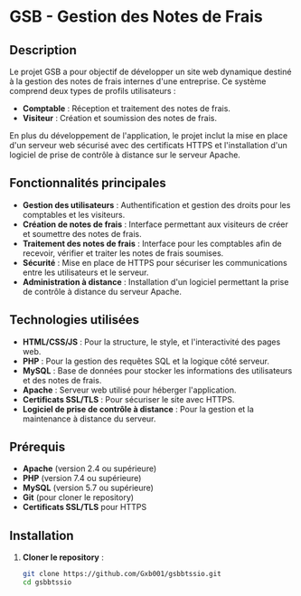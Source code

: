 # GSB - Gestion des Notes de Frais

## Description

Le projet GSB a pour objectif de développer un site web dynamique destiné à la gestion des notes de frais internes d'une entreprise. Ce système comprend deux types de profils utilisateurs :

- **Comptable** : Réception et traitement des notes de frais.
- **Visiteur** : Création et soumission des notes de frais.

En plus du développement de l'application, le projet inclut la mise en place d'un serveur web sécurisé avec des certificats HTTPS et l'installation d'un logiciel de prise de contrôle à distance sur le serveur Apache.

## Fonctionnalités principales

- **Gestion des utilisateurs** : Authentification et gestion des droits pour les comptables et les visiteurs.
- **Création de notes de frais** : Interface permettant aux visiteurs de créer et soumettre des notes de frais.
- **Traitement des notes de frais** : Interface pour les comptables afin de recevoir, vérifier et traiter les notes de frais soumises.
- **Sécurité** : Mise en place de HTTPS pour sécuriser les communications entre les utilisateurs et le serveur.
- **Administration à distance** : Installation d'un logiciel permettant la prise de contrôle à distance du serveur Apache.

## Technologies utilisées

- **HTML/CSS/JS** : Pour la structure, le style, et l'interactivité des pages web.
- **PHP** : Pour la gestion des requêtes SQL et la logique côté serveur.
- **MySQL** : Base de données pour stocker les informations des utilisateurs et des notes de frais.
- **Apache** : Serveur web utilisé pour héberger l'application.
- **Certificats SSL/TLS** : Pour sécuriser le site avec HTTPS.
- **Logiciel de prise de contrôle à distance** : Pour la gestion et la maintenance à distance du serveur.

## Prérequis

- **Apache** (version 2.4 ou supérieure)
- **PHP** (version 7.4 ou supérieure)
- **MySQL** (version 5.7 ou supérieure)
- **Git** (pour cloner le repository)
- **Certificats SSL/TLS** pour HTTPS

## Installation

1. **Cloner le repository** :

   ```bash
   git clone https://github.com/Gxb001/gsbbtssio.git
   cd gsbbtssio
